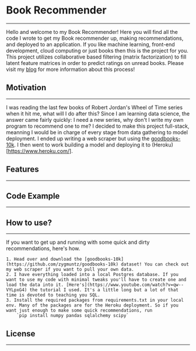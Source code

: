 # Book Recommender
------------------

Hello and welcome to my Book Recommender! Here you will find all the code I wrote to get my Book recommender up, making recommendations, and deployed to an application. If you like machine learning, front-end development, cloud computing or just books then this is the project for you. This project utilizes collaborative based filtering (matrix factorization) to fill latent feature matrices in order to predict ratings on unread books. Please visit my [blog](https://colinb19.github.io/) for more information about this process!

## Motivation
-------------

I was reading the last few books of Robert Jordan's Wheel of Time series when it hit me, what will I do after this? Since I am learning data science, the answer came fairly quickly: I need a new series, why don't I write my own program to recommend one to me? I decided to make this project full-stack, meanning I would be in charge of every stage from data gathering to model deployment. I ended up writing a web scraper but using the [goodbooks-10k](https://github.com/zygmuntz/goodbooks-10k). I then went to work building a model and deploying it to (Heroku)[https://www.heroku.com/].

## Features
-----------

## Code Example
---------------

## How to use?
--------------
If you want to get up and running with some quick and dirty recommendations, here's how.

    1. Head over and download the [goodbooks-10k](https://github.com/zygmuntz/goodbooks-10k) dataset! You can check out my web scraper if you want to pull your own data.
    2. I have everything loaded into a local Postgres database. If you want to use my code with minimal tweaks you'll have to create one and load the data into it. [Here's](https://www.youtube.com/watch?v=qw--VYLpxG4) the tutorial I used. It's a little long but a lot of that time is devoted to teaching you SQL.
    3. Install the required packages from requirements.txt in your local env. Many of the packages are for the Heroku deployment. So if you want just enough to make some quick recommendations, run
        `pip install numpy pandas sqlalchemy scipy`
    

## License
----------

